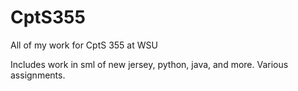 # CptS355
All of my work for CptS 355 at WSU

Includes work in sml of new jersey, python, java, and more. Various assignments.
